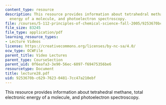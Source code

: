 ```yaml
---
content_type: resource
description: This resource provides information about tetrahedral methane, total electronic
  energy of a molecule, and photoelectron spectroscopy.
file: /courses/5-112-principles-of-chemical-science-fall-2005/9253670bc629762304817cc47a210ebf_lecture28.pdf
file_size: 83245
file_type: application/pdf
learning_resource_types:
- Lecture Videos
license: https://creativecommons.org/licenses/by-nc-sa/4.0/
ocw_type: OCWFile
parent_title: Video Lectures
parent_type: CourseSection
parent_uid: 0f6eafa3-3e90-56ec-6097-f69475356be6
resourcetype: Document
title: lecture28.pdf
uid: 9253670b-c629-7623-0481-7cc47a210ebf
---
```

This resource provides information about tetrahedral methane, total electronic energy of a molecule, and photoelectron spectroscopy.